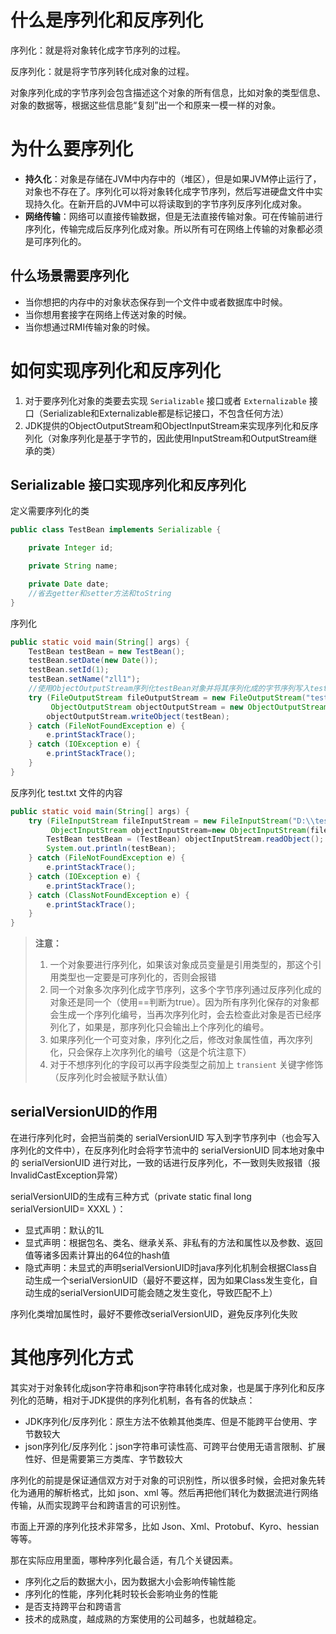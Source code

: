 
# 什么是序列化和反序列化

序列化：就是将对象转化成字节序列的过程。

反序列化：就是将字节序列转化成对象的过程。

对象序列化成的字节序列会包含描述这个对象的所有信息，比如对象的类型信息、对象的数据等，根据这些信息能“复刻”出一个和原来一模一样的对象。


# 为什么要序列化

* **持久化**：对象是存储在JVM中内存中的（堆区），但是如果JVM停止运行了，对象也不存在了。序列化可以将对象转化成字节序列，然后写进硬盘文件中实现持久化。在新开启的JVM中可以将读取到的字节序列反序列化成对象。  
* **网络传输**：网络可以直接传输数据，但是无法直接传输对象。可在传输前进行序列化，传输完成后反序列化成对象。所以所有可在网络上传输的对象都必须是可序列化的。

## 什么场景需要序列化

* 当你想把的内存中的对象状态保存到一个文件中或者数据库中时候。
* 当你想用套接字在网络上传送对象的时候。
* 当你想通过RMI传输对象的时候。  

# 如何实现序列化和反序列化

1. 对于要序列化对象的类要去实现 `Serializable` 接口或者 `Externalizable` 接口（Serializable和Externalizable都是标记接口，不包含任何方法）  
2. JDK提供的ObjectOutputStream和ObjectInputStream来实现序列化和反序列化（对象序列化是基于字节的，因此使用InputStream和OutputStream继承的类）

## Serializable 接口实现序列化和反序列化

定义需要序列化的类

```java
public class TestBean implements Serializable {

    private Integer id;

    private String name;

    private Date date;
    //省去getter和setter方法和toString
}
```

序列化

```java
public static void main(String[] args) {
    TestBean testBean = new TestBean();
    testBean.setDate(new Date());
    testBean.setId(1);
    testBean.setName("zll1");
    //使用ObjectOutputStream序列化testBean对象并将其序列化成的字节序列写入test.txt文件
    try (FileOutputStream fileOutputStream = new FileOutputStream("test.txt");
         ObjectOutputStream objectOutputStream = new ObjectOutputStream(fileOutputStream);) {
        objectOutputStream.writeObject(testBean);
    } catch (FileNotFoundException e) {
        e.printStackTrace();
    } catch (IOException e) {
        e.printStackTrace();
    }
}
```

反序列化 test.txt 文件的内容

```java
public static void main(String[] args) {
    try (FileInputStream fileInputStream = new FileInputStream("D:\\test.txt");
         ObjectInputStream objectInputStream=new ObjectInputStream(fileInputStream)) {
        TestBean testBean = (TestBean) objectInputStream.readObject();
        System.out.println(testBean);
    } catch (FileNotFoundException e) {
        e.printStackTrace();
    } catch (IOException e) {
        e.printStackTrace();
    } catch (ClassNotFoundException e) {
        e.printStackTrace();
    }
}
```

> **注意：**
> 1. 一个对象要进行序列化，如果该对象成员变量是引用类型的，那这个引用类型也一定要是可序列化的，否则会报错
> 2. 同一个对象多次序列化成字节序列，这多个字节序列通过反序列化成的对象还是同一个（使用==判断为true）。因为所有序列化保存的对象都会生成一个序列化编号，当再次序列化时，会去检查此对象是否已经序列化了，如果是，那序列化只会输出上个序列化的编号。
> 3. 如果序列化一个可变对象，序列化之后，修改对象属性值，再次序列化，只会保存上次序列化的编号（这是个坑注意下）
> 4. 对于不想序列化的字段可以再字段类型之前加上 `transient` 关键字修饰（反序列化时会被赋予默认值）

## serialVersionUID的作用

在进行序列化时，会把当前类的 serialVersionUID 写入到字节序列中（也会写入序列化的文件中），在反序列化时会将字节流中的 serialVersionUID 同本地对象中的 serialVersionUID 进行对比，一致的话进行反序列化，不一致则失败报错（报InvalidCastException异常）

serialVersionUID的生成有三种方式（private static final long serialVersionUID= XXXL ）：    
* 显式声明：默认的1L
* 显式声明：根据包名、类名、继承关系、非私有的方法和属性以及参数、返回值等诸多因素计算出的64位的hash值
* 隐式声明：未显式的声明serialVersionUID时java序列化机制会根据Class自动生成一个serialVersionUID（最好不要这样，因为如果Class发生变化，自动生成的serialVersionUID可能会随之发生变化，导致匹配不上）

序列化类增加属性时，最好不要修改serialVersionUID，避免反序列化失败

# 其他序列化方式

其实对于对象转化成json字符串和json字符串转化成对象，也是属于序列化和反序列化的范畴，相对于JDK提供的序列化机制，各有各的优缺点：

* JDK序列化/反序列化：原生方法不依赖其他类库、但是不能跨平台使用、字节数较大
* json序列化/反序列化：json字符串可读性高、可跨平台使用无语言限制、扩展性好、但是需要第三方类库、字节数较大

序列化的前提是保证通信双方对于对象的可识别性，所以很多时候，会把对象先转化为通用的解析格式，比如 json、xml 等。然后再把他们转化为数据流进行网络传输，从而实现跨平台和跨语言的可识别性。

市面上开源的序列化技术非常多，比如 Json、Xml、Protobuf、Kyro、hessian 等等。 

那在实际应用里面，哪种序列化最合适，有几个关键因素。  
* 序列化之后的数据大小，因为数据大小会影响传输性能
* 序列化的性能，序列化耗时较长会影响业务的性能
* 是否支持跨平台和跨语言
* 技术的成熟度，越成熟的方案使用的公司越多，也就越稳定。
